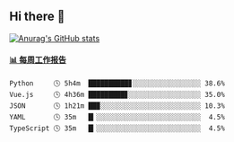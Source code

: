 ## Hi there 👋

[![Anurag's GitHub stats](https://github-readme-stats.vercel.app/api?username=orilights)](https://github.com/anuraghazra/github-readme-stats)

<!--
**OriLight152/OriLight152** is a ✨ _special_ ✨ repository because its `README.md` (this file) appears on your GitHub profile.

Here are some ideas to get you started:

- 🔭 I’m currently working on ...
- 🌱 I’m currently learning ...
- 👯 I’m looking to collaborate on ...
- 🤔 I’m looking for help with ...
- 💬 Ask me about ...
- 📫 How to reach me: ...
- 😄 Pronouns: ...
- ⚡ Fun fact: ...
-->

<!-- waka-box start -->
#### <a href="https://gist.github.com/92c8d5b388768c10efcba86e82b7c4fb" target="_blank">📊 每周工作报告</a>
```text
Python     🕓 5h4m  ██████████▊░░░░░░░░░░░░░░░░░ 38.6%
Vue.js     🕓 4h36m █████████▊░░░░░░░░░░░░░░░░░░ 35.0%
JSON       🕓 1h21m ██▉░░░░░░░░░░░░░░░░░░░░░░░░░ 10.3%
YAML       🕓 35m   █▎░░░░░░░░░░░░░░░░░░░░░░░░░░  4.5%
TypeScript 🕓 35m   █▎░░░░░░░░░░░░░░░░░░░░░░░░░░  4.5%
```
<!-- Powered by https://github.com/journey-ad/waka-box-go . -->
<!-- waka-box end -->
